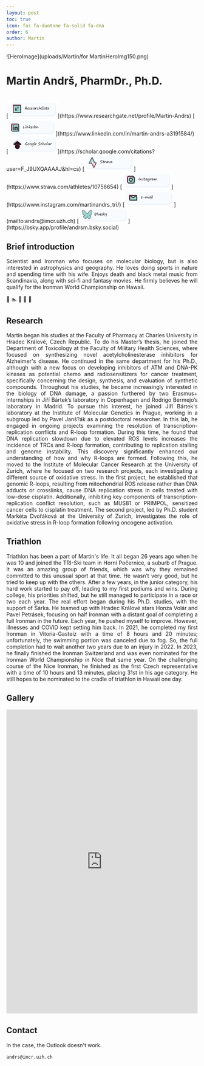 ```yaml
---
layout: post
toc: true
icon: fas fa-duotone fa-solid fa-dna
order: 6
author: Martin
---
```

![HeroImage](uploads/Martin/for MartinHeroImg150.png)

# Martin Andrš, PharmDr., Ph.D.
<br>
[<img src="uploads/buttons_png/ResearchGate.png" width="130" alt="ResearchGate"/>](https://www.researchgate.net/profile/Martin-Andrs) 
[<img src="uploads/buttons_png/LinkedIn.png" width="130" alt="LinkedIn"/>](https://www.linkedin.com/in/martin-andrs-a3191584/) 
[<img src="uploads/buttons_png/google.png" width="130" alt="GoogleScholar"/>](https://scholar.google.com/citations?user=F_J9UXQAAAAJ&hl=cs) 
[<img src="uploads/buttons_png/Strava.png" width="130" alt="Strava"/>](https://www.strava.com/athletes/10756654)
[<img src="uploads/buttons_png/instagram.png" width="130" alt="Instagram"/>](https://www.instagram.com/martinandrs_tri/)
[<img src="uploads/buttons_png/email.png" width="130" alt="email"/>](mailto:andrs@imcr.uzh.ch)
[<img src="uploads/buttons_png/BlueSky.png" width="130" alt="email"/>](https://bsky.app/profile/andrsm.bsky.social)




## Brief introduction
<p align="justify">
Scientist and Ironman who focuses on molecular biology, but is also interested in astrophysics and geography. He loves doing sports in nature and spending time with his wife. Enjoys death and black metal music from Scandinavia, along with sci-fi and fantasy movies. He firmly believes he will qualify for the Ironman World Championship on Hawaii.
</p>

🧬 🏊 🚵 🏃 🤘

## Research
<p align="justify">
Martin began his studies at the Faculty of Pharmacy at Charles University in Hradec Králové, Czech Republic. To do his Master’s thesis, he joined the Department of Toxicology at the Faculty of Military Health Sciences, where focused on synthesizing novel acetylcholinesterase inhibitors for Alzheimer's disease. He continued in the same department for his Ph.D., although with a new focus on developing inhibitors of ATM and DNA-PK kinases as potential chemo and radiosensitizers for cancer treatment, specifically concerning the design, synthesis, and evaluation of synthetic compounds. Throughout his studies, he became increasingly interested in the biology of DNA damage, a passion furthered by two Erasmus+ internships in Jiří Bártek’s laboratory in Copenhagen and Rodrigo Bermejo’s laboratory in Madrid. To pursue this interest, he joined Jiří Bártek's laboratory at the Institute of Molecular Genetics in Prague, working in a subgroup led by Pavel Janš?ák as a postdoctoral researcher. In this lab, he engaged in ongoing projects examining the resolution of transcription-replication conflicts and R-loop formation. During this time, he found that DNA replication slowdown due to elevated ROS levels increases the incidence of TRCs and R-loop formation, contributing to replication stalling and genome instability. This discovery significantly enhanced our understanding of how and why R-loops are formed. Following this, he moved to the Institute of Molecular Cancer Research at the University of Zurich, where he focused on two research projects, each investigating a different source of oxidative stress. In the first project, he established that genomic R-loops, resulting from mitochondrial ROS release rather than DNA adducts or crosslinks, cause DNA replication stress in cells treated with low-dose cisplatin. Additionally, inhibiting key components of transcription-replication conflict resolution, such as MUS81 or PRIMPOL, sensitized cancer cells to cisplatin treatment. The second project, led by Ph.D. student Markéta Dvořáková at the University of Zurich, investigates the role of oxidative stress in R-loop formation following oncogene activation. 
</p>

## Triathlon
<p align="justify">
Triathlon has been a part of Martin's life. It all began 26 years ago when he was 10 and joined the TRI-Ski team in Horní Počernice, a suburb of Prague. It was an amazing group of friends, which was why they remained committed to this unusual sport at that time. He wasn’t very good, but he tried to keep up with the others. After a few years, in the junior category, his hard work started to pay off, leading to my first podiums and wins. During college, his priorities shifted, but he still managed to participate in a race or two each year. The real effort began during his Ph.D. studies, with the support of Šárka. He teamed up with Hradec Králové stars Honza Volár and Pavel Petrásek, focusing on half Ironman with a distant goal of completing a full Ironman in the future. Each year, he pushed myself to improve. However, illnesses and COVID kept setting him back. In 2021, he completed my first Ironman in Vitoria-Gasteiz with a time of 8 hours and 20 minutes; unfortunately, the swimming portion was canceled due to fog. So, the full completion had to wait another two years due to an injury in 2022. In 2023, he finally finished the Ironman Switzerland and was even nominated for the Ironman World Championship in Nice that same year. On the challenging course of the Nice Ironman, he finished as the first Czech representative with a time of 10 hours and 13 minutes, placing 31st in his age category. He still hopes to be nominated to the cradle of triathlon in Hawaii one day.
</p>


## Gallery

<iframe height="800" style="width: 100%;" scrolling="no" title="Untitled" src="https://codepen.io/-rka-Salajkov-/embed/gbOOoLV?default-tab=result&theme-id=light" frameborder="no" loading="lazy" allowtransparency="true" allowfullscreen="true">
  See the Pen <a href="https://codepen.io/-rka-Salajkov-/pen/gbOOoLV">
  Untitled</a> by Bezinka (<a href="https://codepen.io/-rka-Salajkov-">@-rka-Salajkov-</a>)
  on <a href="https://codepen.io">CodePen</a>.
</iframe>

## Contact

In the case, the Outlook doesn't work. 

```text
andrs@imcr.uzh.ch
```